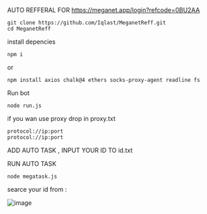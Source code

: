 AUTO REFFERAL FOR https://meganet.app/login?refcode=0BU2AA

    git clone https://github.com/Iqlast/MeganetReff.git
    cd MeganetReff

install depencies

    npm i
or

    npm install axios chalk@4 ethers socks-proxy-agent readline fs

Run bot 

    node run.js

if you wan use proxy drop in proxy.txt 

    protocol://ip:port
    protocol://ip:port
ADD AUTO TASK , INPUT YOUR ID TO id.txt

RUN AUTO TASK 

    node megatask.js

searce your id from :

![image](https://github.com/user-attachments/assets/9873ce0c-4a84-4cde-be4c-e97d8b593d99)





